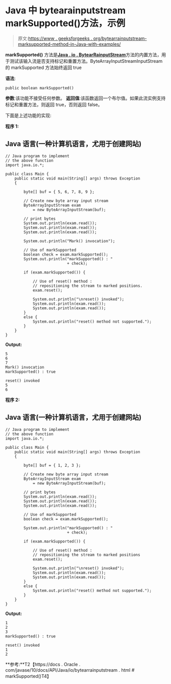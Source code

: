 # Java 中 bytearainputstream markSupported()方法，示例

> 原文:[https://www . geeksforgeeks . org/bytearrainputstream-marksupported-method-in-Java-with-examples/](https://www.geeksforgeeks.org/bytearrayinputstream-marksupported-method-in-java-with-examples/)

**markSupported()** 方法是[**Java . io . BytearRainputStream**](https://www.geeksforgeeks.org/io-bytearrayinputstream-class-java/)方法的内置方法，用于测试该输入流是否支持标记和重置方法。ByteArrayInputStreamInputStream 的 markSupported 方法始终返回 true

**语法**:

```
public boolean markSupported()
```

**参数**:该功能不接受任何参数。
**返回值**:该函数返回一个布尔值。如果此流实例支持标记和重置方法，则返回 true，否则返回 false。

下面是上述功能的实现:

**程序 1:**

## Java 语言(一种计算机语言，尤用于创建网站)

```
// Java program to implement
// the above function
import java.io.*;

public class Main {
    public static void main(String[] args) throws Exception
    {

        byte[] buf = { 5, 6, 7, 8, 9 };

        // Create new byte array input stream
        ByteArrayInputStream exam
            = new ByteArrayInputStream(buf);

        // print bytes
        System.out.println(exam.read());
        System.out.println(exam.read());
        System.out.println(exam.read());

        System.out.println("Mark() invocation");

        // Use of markSupported
        boolean check = exam.markSupported();
        System.out.println("markSupported() : "
                           + check);

        if (exam.markSupported()) {

            // Use of reset() method :
            // repositioning the stream to marked positions.
            exam.reset();

            System.out.println("\nreset() invoked");
            System.out.println(exam.read());
            System.out.println(exam.read());
        }
        else {
            System.out.println("reset() method not supported.");
        }
    }
}
```

**Output:** 

```
5
6
7
Mark() invocation
markSupported() : true

reset() invoked
5
6
```

**程序 2:**

## Java 语言(一种计算机语言，尤用于创建网站)

```
// Java program to implement
// the above function
import java.io.*;

public class Main {
    public static void main(String[] args) throws Exception
    {

        byte[] buf = { 1, 2, 3 };

        // Create new byte array input stream
        ByteArrayInputStream exam
            = new ByteArrayInputStream(buf);

        // print bytes
        System.out.println(exam.read());
        System.out.println(exam.read());
        System.out.println(exam.read());

        // Use of markSupported
        boolean check = exam.markSupported();

        System.out.println("markSupported() : "
                           + check);

        if (exam.markSupported()) {

            // Use of reset() method :
            // repositioning the stream to marked positions
            exam.reset();

            System.out.println("\nreset() invoked");
            System.out.println(exam.read());
            System.out.println(exam.read());
        }
        else {
            System.out.println("reset() method not supported.");
        }
    }
}
```

**Output:** 

```
1
2
3
markSupported() : true

reset() invoked
1
2
```

**参考:**T2【https://docs . Oracle . com/javase/10/docs/API/Java/io/bytearrainputstream . html # markSupported()T4】